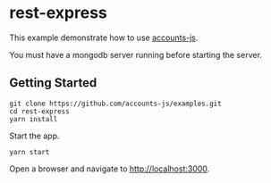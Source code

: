 # rest-express

This example demonstrate how to use [accounts-js](https://github.com/accounts-js/accounts).

You must have a mongodb server running before starting the server.

## Getting Started

```
git clone https://github.com/accounts-js/examples.git
cd rest-express
yarn install
```

Start the app.

```
yarn start
```

Open a browser and navigate to [http://localhost:3000](http://localhost:3000).
